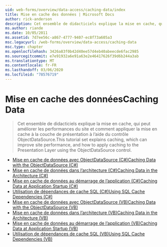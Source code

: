 ```yaml
---
uid: web-forms/overview/data-access/caching-data/index
title: Mise en cache des données | Microsoft Docs
author: rick-anderson
description: Cet ensemble de didacticiels explique la mise en cache, qui peut améliorer les performances du site et comment appliquer la mise en cache à la couche de présentation à l’aide du contrôle ObjectDataSource...
ms.author: riande
ms.date: 10/05/2011
ms.assetid: 7d7ee56c-a867-4777-9407-ec8f73a605a3
msc.legacyurl: /web-forms/overview/data-access/caching-data
msc.type: chapter
ms.openlocfilehash: 3426a83f0b42d40ee57d4eb40abeecde6fac2985
ms.sourcegitcommit: e7e91932a6e91a63e2e46417626f39d6b244a3ab
ms.translationtype: MT
ms.contentlocale: fr-FR
ms.lasthandoff: 03/06/2020
ms.locfileid: "78576719"
---
```

# <a name="caching-data"></a><span data-ttu-id="666c7-103">Mise en cache des données</span><span class="sxs-lookup"><span data-stu-id="666c7-103">Caching Data</span></span>

> <span data-ttu-id="666c7-104">Cet ensemble de didacticiels explique la mise en cache, qui peut améliorer les performances du site et comment appliquer la mise en cache à la couche de présentation à l’aide du contrôle ObjectDataSource.</span><span class="sxs-lookup"><span data-stu-id="666c7-104">This tutorial set explains caching, which can improve site performance, and how to apply caching to the Presentation Layer using the ObjectDataSource control.</span></span>

- [<span data-ttu-id="666c7-105">Mise en cache de données avec ObjectDataSource (C#)</span><span class="sxs-lookup"><span data-stu-id="666c7-105">Caching Data with the ObjectDataSource (C#)</span></span>](caching-data-with-the-objectdatasource-cs.md)
- [<span data-ttu-id="666c7-106">Mise en cache de données dans l’architecture (C#)</span><span class="sxs-lookup"><span data-stu-id="666c7-106">Caching Data in the Architecture (C#)</span></span>](caching-data-in-the-architecture-cs.md)
- [<span data-ttu-id="666c7-107">Mise en cache de données au démarrage de l’application (C#)</span><span class="sxs-lookup"><span data-stu-id="666c7-107">Caching Data at Application Startup (C#)</span></span>](caching-data-at-application-startup-cs.md)
- [<span data-ttu-id="666c7-108">Utilisation de dépendances de cache SQL (C#)</span><span class="sxs-lookup"><span data-stu-id="666c7-108">Using SQL Cache Dependencies (C#)</span></span>](using-sql-cache-dependencies-cs.md)
- [<span data-ttu-id="666c7-109">Mise en cache de données avec ObjectDataSource (VB)</span><span class="sxs-lookup"><span data-stu-id="666c7-109">Caching Data with the ObjectDataSource (VB)</span></span>](caching-data-with-the-objectdatasource-vb.md)
- [<span data-ttu-id="666c7-110">Mise en cache de données dans l’architecture (VB)</span><span class="sxs-lookup"><span data-stu-id="666c7-110">Caching Data in the Architecture (VB)</span></span>](caching-data-in-the-architecture-vb.md)
- [<span data-ttu-id="666c7-111">Mise en cache de données au démarrage de l’application (VB)</span><span class="sxs-lookup"><span data-stu-id="666c7-111">Caching Data at Application Startup (VB)</span></span>](caching-data-at-application-startup-vb.md)
- [<span data-ttu-id="666c7-112">Utilisation de dépendances de cache SQL (VB)</span><span class="sxs-lookup"><span data-stu-id="666c7-112">Using SQL Cache Dependencies (VB)</span></span>](using-sql-cache-dependencies-vb.md)
